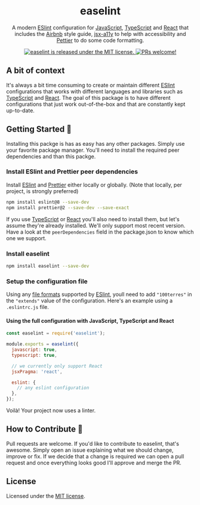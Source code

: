 <h1 align="center">
  easelint
</h1>

<p align="center">
  A modern <a href="https://eslint.org/">ESlint</a> configuration for <a href="https://www.ecma-international.org/publications-and-standards/standards/ecma-262/">JavaScript</a>, <a href="https://www.typescriptlang.org/">TypeScript</a> and <a href="https://reactjs.org/">React</a> that includes the <a href="https://github.com/airbnb/javascript">Airbnb</a> style guide, <a href="https://github.com/jsx-eslint/eslint-plugin-jsx-a11y">jsx-a11y</a> to help with accessibility and <a href="https://www.npmjs.com/package/eslint-plugin-prettier">Pettier</a> to do some code formatting.
</p>

<p align="center">
  <a href="LICENSE">
    <img src="https://img.shields.io/badge/license-MIT-blue.svg" alt="easelint is released under the MIT license." />
  </a>

  <a href="#how-to-contribute-">
    <img src="https://img.shields.io/badge/PRs-welcome-brightgreen.svg" alt="PRs welcome!" />
  </a>
</p>

## A bit of context

It's always a bit time consuming to create or maintain different [ESlint](https://eslint.org/) configurations that works with different languages and libraries such as [TypeScript](https://www.typescriptlang.org/) and [React](https://reactjs.org/). The goal of this package is to have  different configurations that just work out-of-the-box and that are constantly kept up-to-date.

## Getting Started 🚀

Installing this packge is has as easy has any other packages. Simply use your favorite package manager. You'll need to install the required peer dependencies and than this packge.

### Install ESlint and Prettier peer dependencies

Install [ESlint](https://eslint.org/) and [Prettier](https://prettier.io/) either locally or globally. (Note that locally, per project, is strongly preferred)


```sh
npm install eslint@8 --save-dev
npm install prettier@2 --save-dev --save-exact
```

If you use [TypeScript](https://www.typescriptlang.org/) or [React](https://reactjs.org/) you'll also need to install them, but let's assume they're already installed. We'll only support most recent version. Have a look at the `peerDependencies` field in the package.json to know which one we support.

### Install easelint

```sh
npm install easelint --save-dev
```

### Setup the configuration file

Using any [file formats](https://eslint.org/docs/user-guide/configuring/configuration-files#configuration-file-formats) supported by [ESlint](https://eslint.org/), youll need to add `"100terres"` in the `"extends"` value of the configuration. Here's an example using a `.eslintrc.js` file.

#### Using the full configuration with JavaScript, TypeScript and React

```js
const easelint = require('easelint');

module.exports = easelint({
  javascript: true,
  typescript: true,

  // we currently only support React
  jsxPragma: 'react',

  eslint: {
    // any eslint configuration
  },
});

```

Voilà! Your project now uses a linter.

## How to Contribute 🤝

Pull requests are welcome. If you'd like to contribute to easelint, that's awesome. Simply open an issue explaining what we should change, improve or fix. If we decide that a change is required we can open a pull request and once everything looks good I'll approve and merge the PR.

## License

Licensed under the [MIT license](LICENSE).
